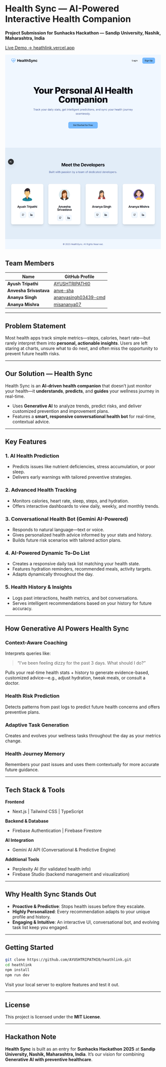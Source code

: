 # &#x20;Health Sync — AI-Powered Interactive Health Companion

**Project Submission for Sunhacks Hackathon — Sandip University, Nashik, Maharashtra, India**

[Live Demo → heathlink.vercel.app](https://heathlink.vercel.app/)

![Health Sync Dashboard](/screenshot_.png)

## Team Members

| Name                   | GitHub Profile                                                  |
| ---------------------- | --------------------------------------------------------------- |
| **Ayush Tripathi**     | [AYUSHTRIPATHI0](https://github.com/AYUSHTRIPATHI0)             |
| **Anvesha Srivastava** | [anve-sha](https://github.com/anve-sha)                         |
| **Ananya Singh**       | [ananyasingh03439-cmd](https://github.com/ananyasingh03439-cmd) |
| **Ananya Mishra**      | [misananya07](https://github.com/misananya07)                   |

---

## Problem Statement

Most health apps track simple metrics—steps, calories, heart rate—but rarely interpret them into **personal, actionable insights**. Users are left staring at charts, unsure what to do next, and often miss the opportunity to prevent future health risks.

---

## Our Solution — **Health Sync**

Health Sync is an **AI-driven health companion** that doesn’t just monitor your health—it **understands**, **predicts**, and **guides** your wellness journey in real-time.

* Uses **Generative AI** to analyze trends, predict risks, and deliver customized prevention and improvement plans.
* Features a **smart, responsive conversational health bot** for real-time, contextual advice.

---

## Key Features

### 1. **AI Health Prediction**

* Predicts issues like nutrient deficiencies, stress accumulation, or poor sleep.
* Delivers early warnings with tailored preventive strategies.

### 2. **Advanced Health Tracking**

* Monitors calories, heart rate, sleep, steps, and hydration.
* Offers interactive dashboards to view daily, weekly, and monthly trends.

### 3. **Conversational Health Bot (Gemini AI-Powered)**

* Responds to natural language—text or voice.
* Gives personalized health advice informed by your stats and history.
* Builds future risk scenarios with tailored action plans.

### 4. **AI-Powered Dynamic To-Do List**

* Creates a responsive daily task list matching your health state.
* Features hydration reminders, recommended meals, activity targets.
* Adapts dynamically throughout the day.

### 5. **Health History & Insights**

* Logs past interactions, health metrics, and bot conversations.
* Serves intelligent recommendations based on your history for future accuracy.

---

## How Generative AI Powers Health Sync

### Context-Aware Coaching

Interprets queries like:

> “I’ve been feeling dizzy for the past 3 days. What should I do?”

Pulls your real-time health stats + history to generate evidence-based, customized advice—e.g., adjust hydration, tweak meals, or consult a doctor.

### Health Risk Prediction

Detects patterns from past logs to predict future health concerns and offers preventive plans.

### Adaptive Task Generation

Creates and evolves your wellness tasks throughout the day as your metrics change.

### Health Journey Memory

Remembers your past issues and uses them contextually for more accurate future guidance.

---

## Tech Stack & Tools

**Frontend**

* Next.js | Tailwind CSS | TypeScript

**Backend & Database**

* Firebase Authentication | Firebase Firestore

**AI Integration**

* Gemini AI API (Conversational & Predictive Engine)

**Additional Tools**

* Perplexity AI (for validated health info)
* Firebase Studio (backend management and visualization)

---

## Why Health Sync Stands Out

* **Proactive & Predictive**: Stops health issues before they escalate.
* **Highly Personalized**: Every recommendation adapts to your unique profile and history.
* **Engaging & Intuitive**: An interactive UI, conversational bot, and evolving task list keep you engaged.

---

## Getting Started

```bash
git clone https://github.com/AYUSHTRIPATHI0/heathlink.git
cd heathlink
npm install
npm run dev
```

Visit your local server to explore features and test it out.

---

## License

This project is licensed under the **MIT License**.

---

## Hackathon Note

**Health Sync** is built as an entry for **Sunhacks Hackathon 2025** at **Sandip University, Nashik, Maharashtra, India**. It’s our vision for combining **Generative AI with preventive healthcare**.
